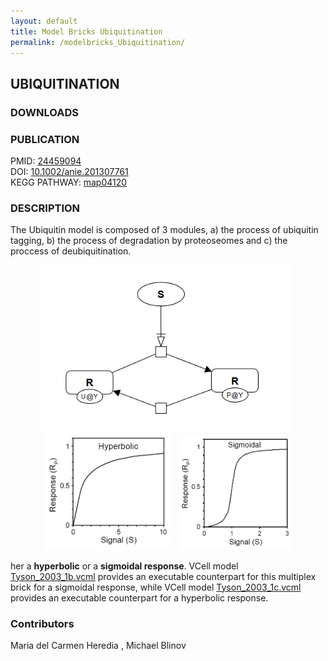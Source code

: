 ```yaml
---
layout: default
title: Model Bricks Ubiquitination
permalink: /modelbricks_Ubiquitination/
---
```

## UBIQUITINATION


### DOWNLOADS

 <div class="img" style="font-size:90%; text-align:center;"> </div>
 
### PUBLICATION

PMID: <a href="https://www.ncbi.nlm.nih.gov/pubmed/24459094">24459094 </a> <br />
DOI:  <a href="https://doi.org/10.1002/anie.201307761">10.1002/anie.201307761 </a> <br />
KEGG PATHWAY: <a href="https://www.kegg.jp/entry/map04120">map04120 </a> <br />

### DESCRIPTION

The Ubiquitin model is composed of 3 modules, a) the process of ubiquitin tagging, b) the process of degradation by proteoseomes and c) the proccess of deubiquitination.

<div class="img" style="font-size:90%; text-align:center;"> 
 <img src="/images/modelbricks/PhosphorylationSBGN.PNG" width="400" > &ensp; 
 <img src="/images/modelbricks/HyperbolicResponse.PNG" width="200"/> &ensp; 
 <img src="/images/modelbricks/SigmoidalResponse.PNG" width="180"/><br />  </div>

her a <strong>hyperbolic</strong> or a <strong>sigmoidal response</strong>.  VCell model <a href="/modelbricks/Tyson_2003_1b.vcml">Tyson_2003_1b.vcml</a> provides an executable counterpart for this multiplex brick for a sigmoidal response, while VCell model <a href="/modelbricks/Tyson_2003_1c.vcml">Tyson_2003_1c.vcml</a> provides an executable counterpart for a hyperbolic response.

### Contributors

 Maria del Carmen Heredia , Michael Blinov

